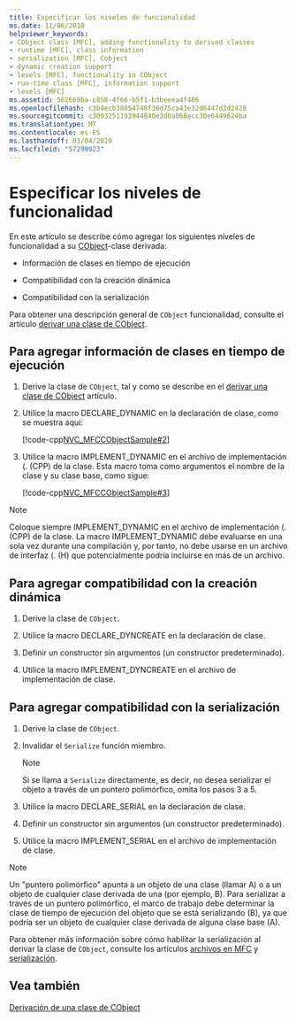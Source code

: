 ```yaml
---
title: Especificar los niveles de funcionalidad
ms.date: 11/06/2018
helpviewer_keywords:
- CObject class [MFC], adding functionality to derived classes
- runtime [MFC], class information
- serialization [MFC], Cobject
- dynamic creation support
- levels [MFC], functionality in CObject
- run-time class [MFC], information support
- levels [MFC]
ms.assetid: 562669ba-c858-4f66-b5f1-b3beeea4f486
ms.openlocfilehash: c3b4ecb38054748f36d75ca43e32d6447d3d2428
ms.sourcegitcommit: c3093251193944840e3d0a068ecc30e6449624ba
ms.translationtype: MT
ms.contentlocale: es-ES
ms.lasthandoff: 03/04/2019
ms.locfileid: "57299923"
---
```

# <a name="specifying-levels-of-functionality"></a>Especificar los niveles de funcionalidad

En este artículo se describe cómo agregar los siguientes niveles de funcionalidad a su [CObject](../mfc/reference/cobject-class.md)-clase derivada:

- Información de clases en tiempo de ejecución

- Compatibilidad con la creación dinámica

- Compatibilidad con la serialización

Para obtener una descripción general de `CObject` funcionalidad, consulte el artículo [derivar una clase de CObject](../mfc/deriving-a-class-from-cobject.md).

## <a name="to-add-run-time-class-information"></a>Para agregar información de clases en tiempo de ejecución

1. Derive la clase de `CObject`, tal y como se describe en el [derivar una clase de CObject](../mfc/deriving-a-class-from-cobject.md) artículo.

1. Utilice la macro DECLARE_DYNAMIC en la declaración de clase, como se muestra aquí:

   [!code-cpp[NVC_MFCCObjectSample#2](../mfc/codesnippet/cpp/specifying-levels-of-functionality_1.h)]

1. Utilice la macro IMPLEMENT_DYNAMIC en el archivo de implementación (. (CPP) de la clase. Esta macro toma como argumentos el nombre de la clase y su clase base, como sigue:

   [!code-cpp[NVC_MFCCObjectSample#3](../mfc/codesnippet/cpp/specifying-levels-of-functionality_2.cpp)]

> [!NOTE]
> Coloque siempre IMPLEMENT_DYNAMIC en el archivo de implementación (. (CPP) de la clase. La macro IMPLEMENT_DYNAMIC debe evaluarse en una sola vez durante una compilación y, por tanto, no debe usarse en un archivo de interfaz (. (H) que potencialmente podría incluirse en más de un archivo.

## <a name="to-add-dynamic-creation-support"></a>Para agregar compatibilidad con la creación dinámica

1. Derive la clase de `CObject`.

1. Utilice la macro DECLARE_DYNCREATE en la declaración de clase.

1. Definir un constructor sin argumentos (un constructor predeterminado).

1. Utilice la macro IMPLEMENT_DYNCREATE en el archivo de implementación de clase.

## <a name="to-add-serialization-support"></a>Para agregar compatibilidad con la serialización

1. Derive la clase de `CObject`.

1. Invalidar el `Serialize` función miembro.

   > [!NOTE]
   > Si se llama a `Serialize` directamente, es decir, no desea serializar el objeto a través de un puntero polimórfico, omita los pasos 3 a 5.

1. Utilice la macro DECLARE_SERIAL en la declaración de clase.

1. Definir un constructor sin argumentos (un constructor predeterminado).

1. Utilice la macro IMPLEMENT_SERIAL en el archivo de implementación de clase.

> [!NOTE]
> Un "puntero polimórfico" apunta a un objeto de una clase (llamar A) o a un objeto de cualquier clase derivada de una (por ejemplo, B). Para serializar a través de un puntero polimórfico, el marco de trabajo debe determinar la clase de tiempo de ejecución del objeto que se está serializando (B), ya que podría ser un objeto de cualquier clase derivada de alguna clase base (A).

Para obtener más información sobre cómo habilitar la serialización al derivar la clase de `CObject`, consulte los artículos [archivos en MFC](../mfc/files-in-mfc.md) y [serialización](../mfc/serialization-in-mfc.md).

## <a name="see-also"></a>Vea también

[Derivación de una clase de CObject](../mfc/deriving-a-class-from-cobject.md)
